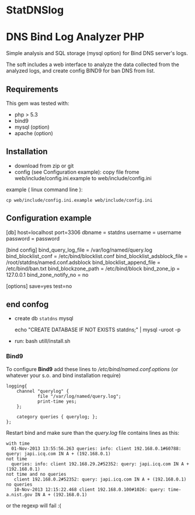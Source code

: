 StatDNSlog
==========

# DNS Bind Log Analyzer PHP

Simple analysis and SQL storage (mysql option) for Bind DNS server's logs.

The soft includes a web interface to analyze the data collected from the analyzed logs, and create config BIND9 for ban
DNS from list.

## Requirements

This gem was tested with:

- php > 5.3
- bind9
- mysql (option)
- apache (option)

## Installation

- download from zip or git
- config (see Configuration example):
copy file frome
	web/include/config.ini.example
to
	web/include/config.ini

example ( linux command line ):

	cp web/include/config.ini.example web/include/config.ini

## Configuration example

[db]
host=localhost
port=3306
dbname = statdns
username = username
password = password

[bind config]
bind_query_log_file = /var/log/named/query.log
bind_blocklist_conf = /etc/bind/blocklist.conf
bind_blocklist_adsblock_file = /root/statdns/named.conf.adsblock
bind_blocklist_append_file = /etc/bind/ban.txt
bind_blockzone_path = /etc/bind/block
bind_zone_ip = 127.0.0.1
bind_zone_notify_no = no

[options]
save=yes
test=no

## end confog

- create db `statdns` mysql

	echo "CREATE DATABASE IF NOT EXISTS statdns;" | mysql -uroot -p

- run:
	bash utill/install.sh


### Bind9

To configure **Bind9** add these lines to _/etc/bind/named.conf.options_ (or whatever your s.o. and bind installation require)

    logging{
        channel "querylog" {
                file "/var/log/named/query.log";
                print-time yes;
        };

        category queries { querylog; };
    };

Restart bind and make sure than the _query.log_ file contains lines as this:

    with time
      01-Nov-2013 13:55:56.263 queries: info: client 192.168.0.1#60788: query: japi.icq.com IN A + (192.168.0.1)
    not time
      queries: info: client 192.168.29.2#52352: query: japi.icq.com IN A + (192.168.0.1)
    not time and no queries
       client 192.168.0.2#52352: query: japi.icq.com IN A + (192.168.0.1)
    no queries
       10-Nov-2013 12:15:22.468 client 192.168.0.100#1026: query: time-a.nist.gov IN A + (192.168.0.1)

or the regexp will fail :(
